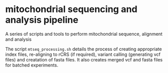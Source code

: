# mitochondrial sequencing and analysis pipeline

A series of scripts and tools to perform mitochondrial sequence, alignment and analysis

The script `mtseq_processing.sh` details the process of creating appropriate index files, re-aligning to rCRS (if required), variant calling (generating vcf files) and creatation of fasta files. It also creates merged vcf and fasta files for batched experiments.
